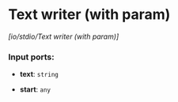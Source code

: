 # Text writer (with param)

_[io/stdio/Text writer (with param)]_

### Input ports:

* __text__: ` string `


* __start__: ` any `

